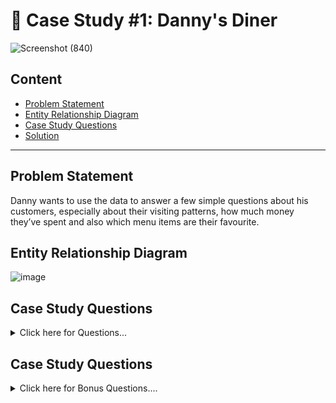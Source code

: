 # 🍜 Case Study #1: Danny's Diner
![Screenshot (840)](https://github.com/Mansiguptaa13/-Case-Study-1-Danny-s-Diner/assets/109064543/940ae902-67ff-4303-be30-f1dad79a2dee)

## Content
- [Problem Statement](#Problem-Statement)
- [Entity Relationship Diagram](#Entity-Relationship-Diagram)
- [Case Study Questions](#Case-Study-Questions)
- [Solution](#Solution-with-logic)


***

## Problem Statement
Danny wants to use the data to answer a few simple questions about his customers, especially about their visiting patterns, how much money they’ve spent and also which menu items are their favourite.

## Entity Relationship Diagram
![image](https://user-images.githubusercontent.com/81607668/127271130-dca9aedd-4ca9-4ed8-b6ec-1e1920dca4a8.png)

## Case Study Questions

<details>
<summary>
Click here for Questions...
</summary>

1- What is the total amount each customer spent at the restaurant?  
2- How many days has each customer visited the restaurant?  
3- What was the first item from the menu purchased by each customer?  
4- What is the most purchased item on the menu and how many times was it purchased by all customers?  
5- Which item was the most popular for each customer?  
6- Which item was purchased first by the customer after they became a member?  
7- Which item was purchased just before the customer became a member?  
8- What is the total items and amount spent for each member before they became a member?  
9- If each $1 spent equates to 10 points and sushi has a 2x points multiplier - how many points would each   customer have?  
10- In the first week after a customer joins the program (including their join date) they earn 2x points on all items, not just sushi  how many points do customer A and B have at the end of January?  
</details>


## Case Study Questions

<details>
<summary>
Click here for Bonus Questions....
</summary>

#### 1. Join All The Things
The following questions are related creating basic data tables that Danny and his team can use to quickly derive insights without needing to join the underlying tables using SQL.

#### 2. Rank All The Things
Danny also requires further information about the ranking of customer products, but he purposely does not need the ranking for non-member purchases so he expects null ranking values for the records when customers are not yet part of the loyalty program.
***


